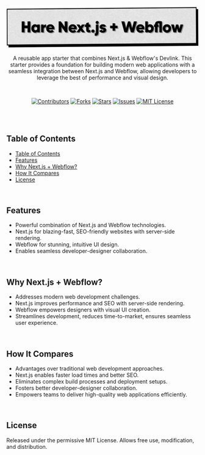<p align="center">
   <img src="https://raw.githubusercontent.com/harehimself/hare_nextjs-webflow/master/Hare_Nextjs-Webflow-Starter.png" alt="Hare Next.js and Webflow Starter">
</p>

<p align="center">
   A reusable app starter that combines Next.js &amp; Webflow's Devlink. This starter provides a foundation for building modern web applications with a seamless integration between Next.js and Webflow, allowing developers to leverage the best of performance and visual design.
</p>
<br>

<p align="center">
  <a href="https://github.com/harehimself/hare_nextjs-webflow/graphs/contributors">
    <img src="https://img.shields.io/github/contributors/harehimself/hare_nextjs-webflow" alt="Contributors"></a>
  <a href="https://github.com/harehimself/hare_nextjs-webflow/network/members">
    <img src="https://img.shields.io/github/forks/harehimself/hare_nextjs-webflow" alt="Forks"></a>
  <a href="https://github.com/harehimself/hare_nextjs-webflow/stargazers">
    <img src="https://img.shields.io/github/stars/harehimself/hare_nextjs-webflow" alt="Stars"></a>
  <a href="https://github.com/harehimself/hare_nextjs-webflow/issues">
    <img src="https://img.shields.io/github/issues/harehimself/hare_nextjs-webflow" alt="Issues"></a>
  <a href="https://github.com/harehimself/hare_nextjs-webflow/blob/main/LICENSE">
    <img src="https://img.shields.io/github/license/harehimself/hare_nextjs-webflow" alt="MIT License"></a>
</p>

<br><br>

## Table of Contents
- [Table of Contents](#table-of-contents)
- [Features](#features)
- [Why Next.js + Webflow?](#features)
- [How It Compares](#features)
- [License](#license)


<br>

## Features
- Powerful combination of Next.js and Webflow technologies.
- Next.js for blazing-fast, SEO-friendly websites with server-side rendering.
- Webflow for stunning, intuitive UI design.
- Enables seamless developer-designer collaboration.

<br>

## Why Next.js + Webflow?
- Addresses modern web development challenges.
- Next.js improves performance and SEO with server-side rendering.
- Webflow empowers designers with visual UI creation.
- Streamlines development, reduces time-to-market, ensures seamless user experience.

<br>

## How It Compares
- Advantages over traditional web development approaches.
- Next.js enables faster load times and better SEO.
- Eliminates complex build processes and deployment setups.
- Fosters better developer-designer collaboration.
- Empowers teams to deliver high-quality web applications efficiently.

<br>

## License
Released under the permissive MIT License. Allows free use, modification, and distribution.
